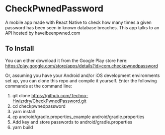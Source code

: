 # CheckPwnedPassword
A mobile app made with React Native to check how many times a given password has been seen in known database breaches. This app talks to an API hosted by haveibeenpwned.com

## To Install
You can either download it from the Google Play store here: https://play.google.com/store/apps/details?id=com.checkpwnedpassword

Or, assuming you have your Android and/or iOS development environments set up, you can clone this repo and compile it yourself.
Enter the following commands at the command line:
1. git clone https://github.com/Techno-Hwizrdry/CheckPwnedPassword.git
2. cd checkpwnedpassword
3. yarn install
4. cp android/gradle.properties_example android/gradle.properties
5. Add key and store passwords to android/gradle.properties
6. yarn build
